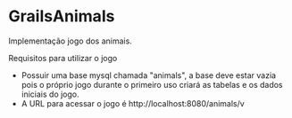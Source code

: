 # GrailsAnimals
Implementação jogo dos animais.

Requisitos para utilizar o jogo
 - Possuir uma base mysql chamada "animals", a base deve estar vazia pois o próprio jogo durante o primeiro uso criará as tabelas e os dados iniciais do jogo.
 - A URL para acessar o jogo é http://localhost:8080/animals/v
